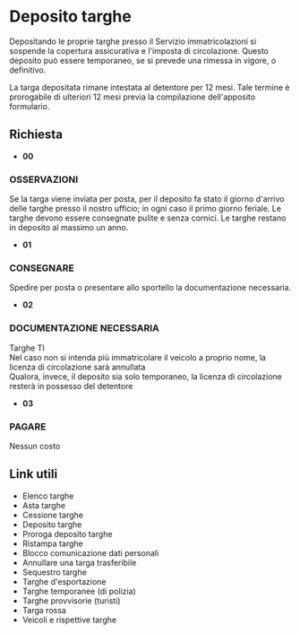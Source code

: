 # Deposito targhe

Depositando le proprie targhe presso il Servizio immatricolazioni si sospende
la copertura assicurativa e l'imposta di circolazione. Questo deposito può
essere temporaneo, se si prevede una rimessa in vigore, o definitivo.

  
La targa depositata rimane intestata al detentore per 12 mesi. Tale termine è
prorogabile di ulteriori 12 mesi previa la compilazione dell'apposito
formulario.

## Richiesta

  * **00**

###  OSSERVAZIONI

Se la targa viene inviata per posta, per il deposito fa stato il giorno
d'arrivo delle targhe presso il nostro ufficio; in ogni caso il primo giorno
feriale. Le targhe devono essere consegnate pulite e senza cornici. Le targhe
restano in deposito al massimo un anno.

  * **01**

###  CONSEGNARE

Spedire per posta o presentare allo sportello la documentazione necessaria.  

  * **02**

###  DOCUMENTAZIONE NECESSARIA

Targhe TI  
Nel caso non si intenda più immatricolare il veicolo a proprio nome, la
licenza di circolazione sarà annullata  
Qualora, invece, il deposito sia solo temporaneo, la licenza di circolazione
resterà in possesso del detentore  

  * **03**

###  PAGARE

Nessun costo

## Link utili

  * Elenco targhe
  * Asta targhe
  * Cessione targhe
  * Deposito targhe
  * Proroga deposito targhe
  * Ristampa targhe
  * Blocco comunicazione dati personali
  * Annullare una targa trasferibile
  * Sequestro targhe
  * Targhe d'esportazione 
  * Targhe temporanee (di polizia) 
  * Targhe provvisorie (turisti) 
  * Targa rossa 
  * Veicoli e rispettive targhe

